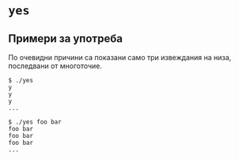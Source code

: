 # `yes`

## Примери за употреба

По очевидни причини са показани само три извеждания на низа, последвани от многоточие.

```
$ ./yes
y
y
y
...

$ ./yes foo bar
foo bar
foo bar
foo bar
...
```